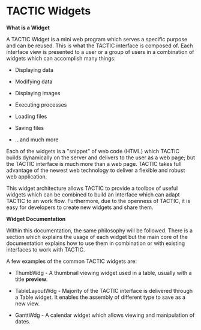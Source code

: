 # TACTIC Widgets

**What is a Widget**

A TACTIC Widget is a mini web program which serves a specific purpose
and can be reused. This is what the TACTIC interface is composed of.
Each interface view is presented to a user or a group of users in a
combination of widgets which can accomplish many things:

-   Displaying data

-   Modifying data

-   Displaying images

-   Executing processes

-   Loading files

-   Saving files

-   …​and much more

Each of the widgets is a "snippet" of web code (HTML) which TACTIC
builds dynamically on the server and delivers to the user as a web page;
but the TACTIC interface is much more than a web page. TACTIC takes full
advantage of the newest web technology to deliver a flexible and robust
web application.

This widget architecture allows TACTIC to provide a toolbox of useful
widgets which can be combined to build an interface which can adapt
TACTIC to an work flow. Furthermore, due to the openness of TACTIC, it
is easy for developers to create new widgets and share them.

**Widget Documentation**

Within this documentation, the same philosophy will be followed. There
is a section which explains the usage of each widget but the main core
of the documentation explains how to use them in combination or with
existing interfaces to work with TACTIC.

A few examples of the common TACTIC widgets are:

-   ThumbWdg - A thumbnail viewing widget used in a table, usually with a
    title **preview**.

-   TableLayoutWdg - Majority of the TACTIC interface is delivered through
    a Table widget. It enables the assembly of different type to save as a
    new view.

-   GanttWdg - A calendar widget which allows viewing and manipulation of dates.


